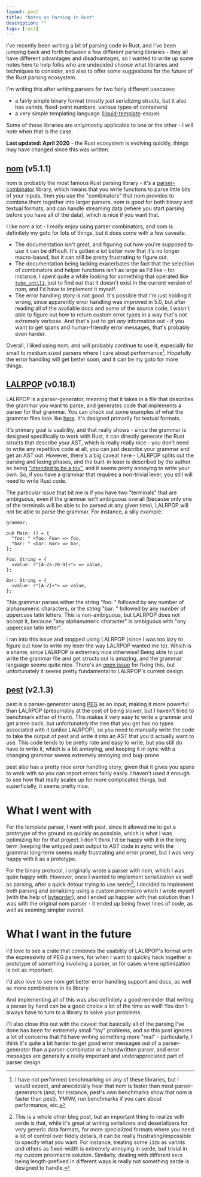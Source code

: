 ```yaml
---
layout: post
title: "Notes on Parsing in Rust"
description: ""
tags: [rust]
---
```


I've recently been writing a bit of parsing code in Rust, and I've been jumping back and forth between a few different parsing libraries - they all have different advantages and disadvantages, so I wanted to write up some notes here to help folks who are undecided choose what libraries and techniques to consider, and also to offer some suggestions for the future of the Rust parsing ecosystem.

I'm writing this after writing parsers for two fairly different usecases:

* a fairly simple binary format (mostly just serializing structs, but it also has varints, fixed-point numbers, various types of containers)
* a very simple templating language ([liquid-template](https://shopify.github.io/liquid/)-esque)

Some of these libraries are only/mostly applicable to one or the other - I will note when that is the case.

**Last updated: April 2020** - the Rust ecosystem is evolving quickly, things may have changed since this was written.

## [nom](https://github.com/Geal/nom/) (v5.1.1)

nom is probably the most famous Rust parsing library - it's a [parser-combinator](https://en.wikipedia.org/wiki/Parser_combinator) library, which means that you write functions to parse little bits of your inputs, then you use the "combinators" that nom provides to combine them together into larger parsers. nom is good for both binary and textual formats, and can handle streaming data (where you start parsing before you have all of the data), which is nice if you want that.

I like nom a lot - I really enjoy using parser combinators, and nom is definitely my goto for lots of things, but it does come with a few caveats:

* The documentation isn't great, and figuring out how you're supposed to use it can be difficult. It's gotten *a lot* better now that it's no longer macro-based, but it can still be pretty frustrating to figure out.
* The documentation being lacking exacerbates the fact that the selection of combinators and helper functions isn't as large as I'd like - for instance, I spent quite a while looking for something that operated like [`take_until1`](https://github.com/Geal/nom/issues/1147), just to find out that it doesn't exist in the current version of nom, and I'd have to implement it myself.
* The error handling story is not good. It's possible that I'm just holding it wrong, since apparently error handling was improved in 5.0, but after reading all of the available docs and some of the source code, I wasn't able to figure out how to return custom error types in a way that's not extremely verbose. And that's just to get *any* information out - if you want to get spans and human-friendly error messages, that's probably even harder.

Overall, I liked using nom, and will probably continue to use it, especially for small to medium sized parsers where I care about performance[^1]. Hopefully the error handling will get better soon, and it can be my goto for more things.

## [LALRPOP](https://github.com/lalrpop/lalrpop/) (v0.18.1)

LALRPOP is a parser-generator, meaning that it takes in a file that describes the grammar you want to parse, and generates code that implements a parser for that grammar. You can check out some examples of what the grammar files look like [here](https://github.com/lalrpop/lalrpop/tree/5ba76e258747753e5ddcc1ace386d4d56a598924/doc/calculator/src). It's designed primarily for textual formats.

It's primary goal is usability, and that really shows - since the grammar is designed specifically to work with Rust, it can directly generate the Rust structs that describe your AST, which is really really nice - you don't need to write any repetitive code at all, you can just describe your grammar and get an AST out. However, there's a big caveat here - LALRPOP splits out the parsing and lexing phases, and the built-in lexer is described by the author as being ["intended to be a toy"](https://github.com/lalrpop/lalrpop/issues/193#issuecomment-286704517), and it seems pretty annoying to write your own. So, if you have a grammar that requires a non-trivial lexer, you still will need to write Rust code.

The particular issue that bit me is if you have two "terminals" that are ambiguous, even if the grammar isn't ambiguous overall (because only one of the terminals will be able to be parsed at any given time), LALRPOP will not be able to parse the grammar. For instance, a silly example:

```
grammar;

pub Main: () = {
  "foo: " <foo: Foo> => foo,
  "bar: " <bar: Bar> => bar,
};

Foo: String = {
  <value: r"[A-Za-z0-9]+"> => value,
};

Bar: String = {
  <value: r"[A-Z]+"> => value,
};
```

This grammar parses either the string "foo: " followed by any number of alphanumeric characters, or the string "bar: " followed by any number of uppercase latin letters. This is non-ambiguous, but LALRPOP does not accept it, because "any alphanumeric character" is ambiguous with "any uppercase latin letter".

I ran into this issue and stopped using LALRPOP (since I was too lazy to figure out how to write my lexer the way LALRPOP wanted me to). Which is a shame, since LALRPOP is extremely nice otherwise! Being able to just write the grammar file and get structs out is amazing, and the grammar language seems quite nice. There's an [open issue](https://github.com/lalrpop/lalrpop/issues/195) for fixing this, but unfortunately it seems pretty fundamental to LALRPOP's current design.

## [pest](https://github.com/pest-parser/pest) (v2.1.3)

pest is a parser-generator using [PEG](https://en.wikipedia.org/wiki/Parsing_expression_grammar) as an input, making it more powerful than LALRPOP (presumably at the cost of being slower, but I haven't tried to benchmark either of them). This makes it very easy to write a grammar and get a tree back, but unfortunately the tree that you get has no types associated with it (unlike LALRPOP), so you need to manually write the code to take the output of pest and write it into an AST that you'd actually want to use. This code tends to be pretty rote and easy to write, but you still do have to write it, which is a bit annoying, and keeping it in sync with a changing grammar seems extremely annoying and bug-prone.

pest also has a pretty nice error handling story, given that it gives you spans to work with so you can report errors fairly easily. I haven't used it enough to see how that really scales up for more complicated things, but superficially, it seems pretty nice.

# What I went with

For the template parser, I went with pest, since it allowed me to get a prototype of the ground as quickly as possible, which is what I was optimizing for for that project. I don't think I'd be happy with it in the long term (keeping the untyped pest output to AST code in sync with the grammar long-term seems really frustrating and error prone), but I was very happy with it as a prototype.

For the binary protocol, I originally wrote a parser with nom, which I was quite happy with. However, once I wanted to implement serialization as well as parsing, after a quick detour trying to use serde[^2], I decided to implement both parsing and serializing using a custom procmacro which I wrote myself (with the help of [byteorder](https://github.com/BurntSushi/byteorder)), and I ended up happier with that solution than I was with the original nom parser - it ended up being fewer lines of code, as well as seeming simpler overall.

# What I want in the future

I'd love to see a crate that combines the usability of LALRPOP's format with the expressivity of PEG parsers, for when I want to quickly hack together a prototype of something involving a parser, or for cases where optimization is not as important.

I'd also love to see nom get better error handling support and docs, as well as more combinators in its library.

And implementing all of this was also definitely a good reminder that writing a parser by hand can be a good choice a lot of the time as well! You don't always have to turn to a library to solve your problems.

I'll also close this out with the caveat that basically all of the parsing I've done has been for extremely small "toy" problems, and so this post ignores a lot of concerns that I'd have writing something more "real" - particularly, I think it's quite a bit harder to get good error messages out of a parser-generator than a parser-combinator or a handwritten parser, and error messages are generally a really important and underappreciated part of parser design.

[^1]: I have not performed benchmarking on any of these libraries, but I would expect, and anecdotally hear that nom is faster than most parser-generators (and, for instance, pest's own benchmarks show that nom is faster than pest). YMMV, run benchmarks if you care about performance, etc.
[^2]: This is a whole other blog post, but an important thing to realize with serde is that, while it's great at writing serializers and deserializers for very generic data formats, for more specialized formats where you need a lot of control over fiddly details, it can be really frustrating/impossible to specify what you want. For instance, treating some `i32`s as varints and others as fixed-width is extremely annoying in serde, but trivial in my custom procmacro solution. Similarly, dealing with different `Vec`s being length-prefixed in different ways is really not something serde is designed to handle.
